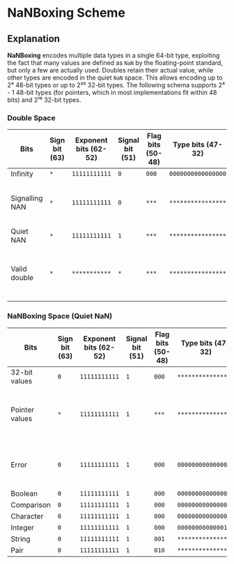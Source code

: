 # NaNBoxing Scheme

## Explanation

**NaNBoxing** encodes multiple data types in a single 64-bit type, exploiting the fact that many values are defined as `NaN` by the floating-point standard, but only a few are actually used. Doubles retain their actual value, while other types are encoded in the quiet `NaN` space. This allows encoding up to 2⁴ 48-bit types or up to 2²⁰ 32-bit types. The following schema supports 2⁴ - 1 48-bit types (for pointers, which in most implementations fit within 48 bits) and 2¹⁶ 32-bit types.

### Double Space

| Bits             | Sign bit (63) | Exponent bits (62-52) | Signal bit (51) | Flag bits (50-48) | Type bits (47-32)         | Value bits (31-0)                             | Condition                                     |
|------------------|---------------|------------------------|------------------|--------------------|---------------------------|----------------------------------------------|-----------------------------------------------|
| Infinity         | `*`           | `11111111111`         | `0`              | `000`              | `0000000000000000`        | `00000000000000000000000000000000`          |                                               |
| Signalling NAN   | `*`           | `11111111111`         | `0`              | `***`              | `****************`        | `********************************`          | At least one of the last 51 bits must be 1    |
| Quiet NAN        | `*`           | `11111111111`         | `1`              | `***`              | `****************`        | `********************************`          |                                               |
| Valid double     | `*`           | `***********`         | `*`              | `***`              | `****************`        | `********************************`          | At least one of the exponent bits must be 0   |

### NaNBoxing Space (Quiet NaN)

| Bits             | Sign bit (63) | Exponent bits (62-52) | Signal bit (51) | Flag bits (50-48) | Type bits (47-32)         | Value bits (31-0)                             | Condition                                     |
|------------------|---------------|------------------------|------------------|--------------------|---------------------------|----------------------------------------------|-----------------------------------------------|
| 32-bit values    | `0`           | `11111111111`         | `1`              | `000`              | `****************`        | `********************************`          |                                               |
| Pointer values   | `*`           | `11111111111`         | `1`              | `***`              | `****************`        | `********************************`          | At least one of the sign or flag bits must be 1 |
| Error            | `0`           | `11111111111`         | `1`              | `000`              | `0000000000000000`        | `********************************`          | At least one of the value bits must be 1      |
| Boolean          | `0`           | `11111111111`         | `1`              | `000`              | `0000000000000001`        | `********************************`          |                                               |
| Comparison       | `0`           | `11111111111`         | `1`              | `000`              | `0000000000000010`        | `********************************`          |                                               |
| Character        | `0`           | `11111111111`         | `1`              | `000`              | `0000000000000011`        | `********************************`          |                                               |
| Integer          | `0`           | `11111111111`         | `1`              | `000`              | `0000000000000100`        | `********************************`          |                                               |
| String           | `0`           | `11111111111`         | `1`              | `001`              | `****************`        | `********************************`          |                                               |
| Pair             | `0`           | `11111111111`         | `1`              | `010`              | `****************`        | `********************************`          |                                               |
